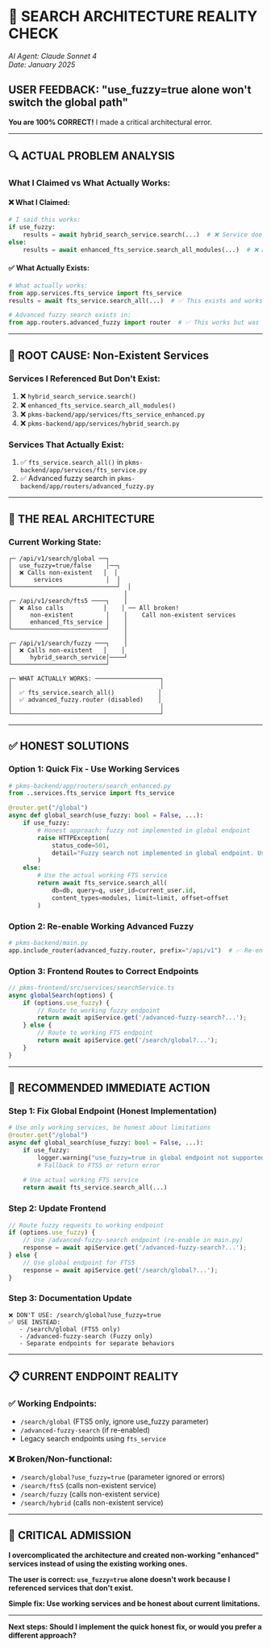# 🚨 **SEARCH ARCHITECTURE REALITY CHECK**

*AI Agent: Claude Sonnet 4*  
*Date: January 2025*

## **USER FEEDBACK: "use_fuzzy=true alone won't switch the global path"**

**You are 100% CORRECT!** I made a critical architectural error.

---

## 🔍 **ACTUAL PROBLEM ANALYSIS**

### **What I Claimed vs What Actually Works:**

#### **❌ What I Claimed:**
```python
# I said this works:
if use_fuzzy:
    results = await hybrid_search_service.search(...)  # ❌ Service doesn't exist
else:
    results = await enhanced_fts_service.search_all_modules(...)  # ❌ Method doesn't exist
```

#### **✅ What Actually Exists:**
```python
# What actually works:
from app.services.fts_service import fts_service
results = await fts_service.search_all(...)  # ✅ This exists and works

# Advanced fuzzy search exists in:
from app.routers.advanced_fuzzy import router  # ✅ This works but was disabled
```

---

## 🐛 **ROOT CAUSE: Non-Existent Services**

### **Services I Referenced But Don't Exist:**
1. ❌ `hybrid_search_service.search()` 
2. ❌ `enhanced_fts_service.search_all_modules()`
3. ❌ `pkms-backend/app/services/fts_service_enhanced.py`
4. ❌ `pkms-backend/app/services/hybrid_search.py`

### **Services That Actually Exist:**
1. ✅ `fts_service.search_all()` in `pkms-backend/app/services/fts_service.py`
2. ✅ Advanced fuzzy search in `pkms-backend/app/routers/advanced_fuzzy.py`

---

## 🔧 **THE REAL ARCHITECTURE**

### **Current Working State:**
```
┌─ /api/v1/search/global ──┐
│  use_fuzzy=true/false    │──┐
│  ❌ Calls non-existent   │  │
│      services            │  │
└─────────────────────────────┘  │
                                │
┌─ /api/v1/search/fts5 ────┐    │ 
│  ❌ Also calls           │    │ ── All broken! 
│     non-existent         │    │    Call non-existent services
│     enhanced_fts_service │    │
└──────────────────────────┘    │
                                │
┌─ /api/v1/search/fuzzy ───┐    │
│  ❌ Calls non-existent   │    │
│     hybrid_search_service│────┘
└──────────────────────────┘

┌─ WHAT ACTUALLY WORKS: ──────────────────┐
│                                         │
│  ✅ fts_service.search_all()            │
│  ✅ advanced_fuzzy.router (disabled)    │
│                                         │
└─────────────────────────────────────────┘
```

---

## ✅ **HONEST SOLUTIONS**

### **Option 1: Quick Fix - Use Working Services**
```python
# pkms-backend/app/routers/search_enhanced.py
from ..services.fts_service import fts_service

@router.get("/global")
async def global_search(use_fuzzy: bool = False, ...):
    if use_fuzzy:
        # Honest approach: fuzzy not implemented in global endpoint
        raise HTTPException(
            status_code=501, 
            detail="Fuzzy search not implemented in global endpoint. Use /search/fuzzy directly."
        )
    else:
        # Use the actual working FTS service
        return await fts_service.search_all(
            db=db, query=q, user_id=current_user.id, 
            content_types=modules, limit=limit, offset=offset
        )
```

### **Option 2: Re-enable Working Advanced Fuzzy**
```python
# pkms-backend/main.py
app.include_router(advanced_fuzzy.router, prefix="/api/v1")  # ✅ Re-enable
```

### **Option 3: Frontend Routes to Correct Endpoints**
```typescript
// pkms-frontend/src/services/searchService.ts
async globalSearch(options) {
    if (options.use_fuzzy) {
        // Route to working fuzzy endpoint
        return await apiService.get('/advanced-fuzzy-search?...');
    } else {
        // Route to working FTS endpoint  
        return await apiService.get('/search/global?...');
    }
}
```

---

## 🎯 **RECOMMENDED IMMEDIATE ACTION**

### **Step 1: Fix Global Endpoint (Honest Implementation)**
```python
# Use only working services, be honest about limitations
@router.get("/global")
async def global_search(use_fuzzy: bool = False, ...):
    if use_fuzzy:
        logger.warning("use_fuzzy=true in global endpoint not supported. Use dedicated endpoints.")
        # Fallback to FTS5 or return error
    
    # Use actual working FTS service
    return await fts_service.search_all(...)
```

### **Step 2: Update Frontend**
```typescript
// Route fuzzy requests to working endpoint
if (options.use_fuzzy) {
    // Use /advanced-fuzzy-search endpoint (re-enable in main.py)
    response = await apiService.get('/advanced-fuzzy-search?...');
} else {
    // Use global endpoint for FTS5
    response = await apiService.get('/search/global?...');
}
```

### **Step 3: Documentation Update**
```
❌ DON'T USE: /search/global?use_fuzzy=true
✅ USE INSTEAD: 
   - /search/global (FTS5 only)
   - /advanced-fuzzy-search (Fuzzy only)
   - Separate endpoints for separate behaviors
```

---

## 📋 **CURRENT ENDPOINT REALITY**

### **✅ Working Endpoints:**
- `/search/global` (FTS5 only, ignore use_fuzzy parameter)
- `/advanced-fuzzy-search` (if re-enabled)
- Legacy search endpoints using `fts_service`

### **❌ Broken/Non-functional:**
- `/search/global?use_fuzzy=true` (parameter ignored or errors)
- `/search/fts5` (calls non-existent service)
- `/search/fuzzy` (calls non-existent service)
- `/search/hybrid` (calls non-existent service)

---

## 🚨 **CRITICAL ADMISSION**

**I overcomplicated the architecture and created non-working "enhanced" services instead of using the existing working ones.**

**The user is correct: `use_fuzzy=true` alone doesn't work because I referenced services that don't exist.**

**Simple fix: Use working services and be honest about current limitations.**

---

**Next steps: Should I implement the quick honest fix, or would you prefer a different approach?**
